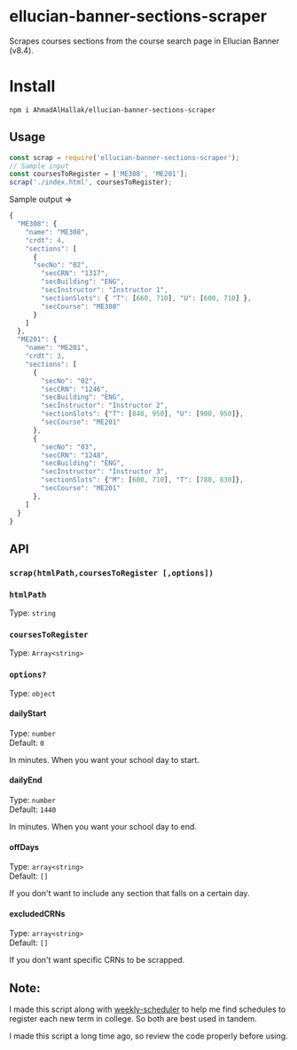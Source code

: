 # ellucian-banner-sections-scraper

Scrapes courses sections from the course search page in Ellucian Banner (v8.4).

# Install

```
npm i AhmadAlHallak/ellucian-banner-sections-scraper
```

## Usage

```js
const scrap = require('ellucian-banner-sections-scraper');
// Sample input
const coursesToRegister = ['ME308', 'ME201'];
scrap('./index.html', coursesToRegister);
```
Sample output =>
```js
{
  "ME308": {
    "name": "ME308",
    "crdt": 4,
    "sections": [
      { 
      "secNo": "02",
        "secCRN": "1317",
        "secBuilding": "ENG",
        "secInstructor": "Instructor 1", 
        "sectionSlots": { "T": [660, 710], "U": [600, 710] },
        "secCourse": "ME308"
      }
    ]
  },
  "ME201": {
    "name": "ME201",
    "crdt": 3,
    "sections": [
      {
        "secNo": "02",
        "secCRN": "1246",
        "secBuilding": "ENG",
        "secInstructor": "Instructor 2",  
        "sectionSlots": {"T": [840, 950], "U": [900, 950]},
        "secCourse": "ME201"
      },
      {
        "secNo": "03",
        "secCRN": "1248",
        "secBuilding": "ENG",
        "secInstructor": "Instructor 3",  
        "sectionSlots": {"M": [600, 710], "T": [780, 830]},
        "secCourse": "ME201"
      },
    ]
  }
}
```
## API

### `scrap(htmlPath,coursesToRegister [,options])`

### `htmlPath`

Type: `string`

### `coursesToRegister`

Type: `Array<string>`

### `options?`
Type: `object`

#### dailyStart
Type: `number`\
Default: `0`

In minutes. When you want your school day to start.

#### dailyEnd
Type: `number`\
Default: `1440`

In minutes. When you want your school day to end.

#### offDays
Type: `array<string>`\
Default: `[]`

If you don't want to include any section that falls on a certain day.

#### excludedCRNs
Type: `array<string>`\
Default: `[]`

If you don't want specific CRNs to be scrapped.


## Note:
I made this script along with [weekly-scheduler](https://github.com/AhmadAlHallak/weekly-scheduler) to help me find schedules to register each new term in college. So both are best used in tandem.

I made this script a long time ago, so review the code properly before using.
